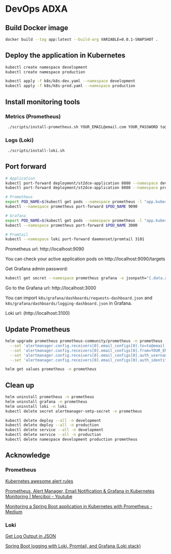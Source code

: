 # DevOps ADXA

## Build Docker image

```bash
docker build --tag app:latest --build-arg VARIABLE=0.0.1-SNAPSHOT .
```

## Deploy the application in Kubernetes

```bash
kubectl create namespace development
kubectl create namespace production

kubectl apply -f k8s/k8s-dev.yaml --namespace development
kubectl apply -f k8s/k8s-prod.yaml --namespace production
```

## Install monitoring tools

### Metrics (Prometheus)

```bash
 ./scripts/install-prometheus.sh YOUR_EMAIL@email.com YOUR_PASSWORD to@email.com
```

### Logs (Loki)

```bash
 ./scripts/install-loki.sh
```

## Port forward

```bash
# Application
kubectl port-forward deployment/st2dce-application 8080 --namespace development
kubectl port-forward deployment/st2dce-application 8080 --namespace production

# Prometheus
export POD_NAME=$(kubectl get pods --namespace prometheus -l "app.kubernetes.io/name=prometheus,app.kubernetes.io/instance=prometheus" -o jsonpath="{.items[0].metadata.name}")
kubectl --namespace prometheus port-forward $POD_NAME 9090

# Grafana
export POD_NAME=$(kubectl get pods --namespace prometheus -l "app.kubernetes.io/name=grafana,app.kubernetes.io/instance=grafana" -o jsonpath="{.items[0].metadata.name}")
kubectl --namespace prometheus port-forward $POD_NAME 3000

# Promtail
kubectl --namespace loki port-forward daemonset/promtail 3101
```

Prometheus url: http://localhost:9090

You can check your active application pods on http://localhost:9090/targets

Get Grafana admin password:

```bash
kubectl get secret --namespace prometheus grafana -o jsonpath="{.data.admin-password}" | base64 --decode ; echo
```

Go to the Grafana url: http://localhost:3000

You can import `k8s/grafana/dashboards/requests-dashboard.json` and `k8s/grafana/dashboards/logging-dashboard.json` in Grafana.

Loki url: (http://localhost:3100)

## Update Prometheus

```bash
helm upgrade prometheus prometheus-community/prometheus -n prometheus -f k8s/prometheus.yaml \
  --set 'alertmanager.config.receivers[0].email_configs[0].to=to@email.com' \
  --set 'alertmanager.config.receivers[0].email_configs[0].from=YOUR_EMAIL@email.com' \
  --set 'alertmanager.config.receivers[0].email_configs[0].auth_username=YOUR_EMAIL@email.com' \
  --set 'alertmanager.config.receivers[0].email_configs[0].auth_identity=YOUR_EMAIL@email.com'

helm get values prometheus -n prometheus
```

## Clean up

```bash
helm uninstall prometheus -n prometheus
helm uninstall grafana -n prometheus
helm uninstall loki -n loki
kubectl delete secret alertmanager-smtp-secret -n prometheus

kubectl delete deploy --all -n development
kubectl delete deploy --all -n production
kubectl delete service --all -n development
kubectl delete service --all -n production
kubectl delete namespace development production prometheus
```

## Acknowledge

### Prometheus

[Kubernetes awesome alert rules](https://samber.github.io/awesome-prometheus-alerts/rules#kubernetes)

[Prometheus, Alert Manager, Email Notification & Grafana in Kubernetes Monitoring | Merciboi - Youtube](https://www.youtube.com/watch?v=TyBsKMTDl1Q)

[Monitoring a Spring Boot application in Kubernetes with Prometheus - Medium](https://blog.devops.dev/monitoring-a-spring-boot-application-in-kubernetes-with-prometheus-a2d4ec7f9922)

### Loki

[Get Log Output in JSON](https://www.baeldung.com/java-log-json-output)

[Spring Boot logging with Loki, Promtail, and Grafana (Loki stack) ](https://dev.to/luafanti/spring-boot-logging-with-loki-promtail-and-grafana-loki-stack-aep)
